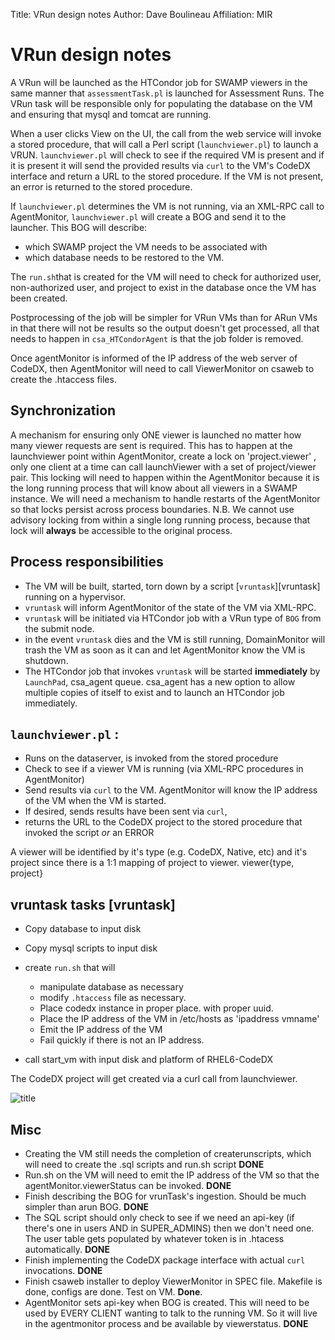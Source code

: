 Title: VRun design notes
Author: Dave Boulineau
Affiliation: MIR

# VRun design notes
A VRun will be launched as the HTCondor job for SWAMP viewers in the same manner that  `assessmentTask.pl` is launched for Assessment Runs. The VRun task will be responsible only for populating the database on the VM and ensuring that mysql and tomcat are running.  

When a user clicks View on the UI, the call from the web service will invoke a stored procedure, that will call a Perl script (`launchviewer.pl`) to launch a VRUN. `launchviewer.pl` will check to see if the required VM is present and if it is present it will send the provided results via `curl` to the VM's CodeDX interface and return a URL to the stored procedure.  If the VM is not present, an error is returned to the stored procedure.

If `launchviewer.pl` determines the VM is not running, via an XML-RPC call to AgentMonitor, `launchviewer.pl` will create a BOG and send it to the launcher. This BOG will describe:

* which SWAMP project the VM needs to be associated with
* which database needs to be restored to the VM. 

The `run.sh`that is created for the VM will need to check for authorized user, non-authorized user, and project to exist in the database once the VM has been created. 

Postprocessing of the job will be simpler for VRun VMs than for ARun VMs in that there will not be results so the output doesn't get processed, all that needs to happen in `csa_HTCondorAgent` is that the job folder is removed.

Once agentMonitor is informed of the IP address of the web server of CodeDX, then AgentMonitor will need to call ViewerMonitor on csaweb to create the .htaccess files.

## Synchronization
A mechanism for ensuring only ONE viewer is launched no matter how many viewer requests are sent is required. This has to happen at the launchviewer point within AgentMonitor, create a lock on 'project.viewer' , only one client at a time can call launchViewer with a set of project/viewer pair. This locking will need to happen within the AgentMonitor because it is the long running process that will know about all viewers in a SWAMP instance. We will need a mechanism to handle restarts of the AgentMonitor so that locks persist across process boundaries. N.B. We cannot use advisory locking from within a single long running process, because that lock will **always** be accessible to the original process.

## Process responsibilities 
* The VM will be built, started, torn down by a script [`vruntask`][vruntask] running on a hypervisor.
* `vruntask` will inform AgentMonitor of the state of the VM via XML-RPC.
* `vruntask` will be initiated via HTCondor job with a VRun type of `BOG` from the submit node.
*  in the event `vruntask` dies and the VM is still running, DomainMonitor will trash the VM as soon as it can and let AgentMonitor know the VM is shutdown. 
* The HTCondor job that invokes `vruntask` will be started **immediately** by `LaunchPad`, csa_agent queue. csa_agent has a new option to allow multiple copies of itself to exist  and to launch an HTCondor job immediately.

## `launchviewer.pl` :

* Runs on the dataserver, is invoked from the stored procedure
* Check to see if a viewer VM is running (via XML-RPC procedures in AgentMonitor)
* Send results via `curl` to the VM.  AgentMonitor will know the IP address of the VM when the VM is started.  
* If desired, sends results have been sent via `curl`,
* returns the URL to the CodeDX project to the stored procedure that invoked the script *or* an ERROR

A viewer will be identified by it's type (e.g. CodeDX, Native, etc) and it's project since there is a 1:1 mapping of project to viewer.  viewer{type, project}
## vruntask tasks [vruntask]
* Copy database to input disk
* Copy mysql scripts to input disk
* create `run.sh` that will 
    * manipulate database as necessary
    * modify `.htaccess` file as necessary. 
    * Place codedx instance in proper place.  with proper uuid.
    * Place the IP address of the VM in /etc/hosts as 'ipaddress vmname'
    * Emit the IP address of the VM
    * Fail quickly if there is not an IP address.
    
* call start_vm with input disk and platform of RHEL6-CodeDX 

The CodeDX project will get created via a curl call from launchviewer.

![title](file:///Users/dboulineau/Documents/SWAMP/vrun.svg)

##  Misc
* Creating the VM still needs the completion of createrunscripts, which will need to create the .sql scripts and run.sh script **DONE**
* Run.sh on the VM will need to emit the IP address of the VM so that the agentMonitor.viewerStatus can be invoked. **DONE**
* Finish describing the BOG for vrunTask's ingestion. Should be much simpler than arun BOG. **DONE**
* The SQL script should only check to see if we need an api-key (if there's one in users AND in SUPER_ADMINS) then we don't need one. The user table gets populated by whatever token is in .htacess automatically. **DONE**
* Finish implementing the CodeDX package interface with actual `curl` invocations.  **DONE**
* Finish csaweb installer to deploy ViewerMonitor in SPEC file. Makefile is done, configs are done. Test on VM. **Done**.
* AgentMonitor sets api-key when BOG is created. This will need to be used by EVERY CLIENT wanting to talk to the running VM. So it will live in the agentmonitor process and be available by viewerstatus. **DONE**


 

